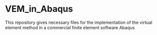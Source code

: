 # VEM_in_Abaqus
This repository gives necessary files for the implementation of the virtual element method in a commercial finite element software Abaqus
